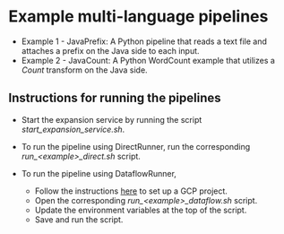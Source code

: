 # Example multi-language pipelines

* Example 1 - JavaPrefix: A Python pipeline that reads a text file and attaches a prefix on the Java side to each input.
* Example 2 - JavaCount: A Python WordCount example that utilizes a *Count* transform on the Java side.

## Instructions for running the pipelines

* Start the expansion service by running the script *start_expansion_service.sh*.

* To run the pipeline using DirectRunner, run the corresponding *run_\<example\>_direct.sh* script.

* To run the pipeline using DataflowRunner,
  * Follow the instructions [here](https://cloud.google.com/dataflow/docs/quickstarts/quickstart-python) to set up a GCP project.
  * Open the corresponding *run_\<example\>_dataflow.sh* script.
  * Update the environment variables at the top of the script.
  * Save and run the script.
